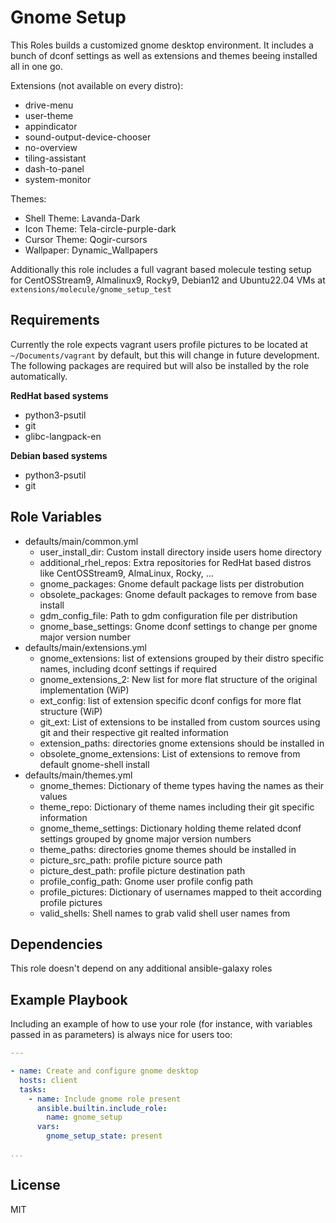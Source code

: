 Gnome Setup
=========

This Roles builds a customized gnome desktop environment.
It includes a bunch of dconf settings as well as extensions and themes beeing installed all in one go.

Extensions (not available on every distro):
- drive-menu
- user-theme
- appindicator
- sound-output-device-chooser
- no-overview
- tiling-assistant
- dash-to-panel
- system-monitor

Themes:
- Shell Theme: Lavanda-Dark
- Icon Theme: Tela-circle-purple-dark
- Cursor Theme: Qogir-cursors
- Wallpaper: Dynamic_Wallpapers

Additionally this role includes a full vagrant based molecule testing setup for CentOSStream9, Almalinux9, Rocky9, Debian12 and Ubuntu22.04 VMs at `extensions/molecule/gnome_setup_test`

Requirements
------------

Currently the role expects vagrant users profile pictures to be located at `~/Documents/vagrant` by default, but this will change in future development.
The following packages are required but will also be installed by the role automatically.

**RedHat based systems**
- python3-psutil
- git
- glibc-langpack-en

**Debian based systems**
- python3-psutil
- git

Role Variables
--------------

- defaults/main/common.yml
  - user_install_dir: Custom install directory inside users home directory
  - additional_rhel_repos: Extra repositories for RedHat based distros like CentOSStream9, AlmaLinux, Rocky, ...
  - gnome_packages: Gnome default package lists per distrobution
  - obsolete_packages: Gnome default packages to remove from base install
  - gdm_config_file: Path to gdm configuration file per distribution
  - gnome_base_settings: Gnome dconf settings to change per gnome major version number
- defaults/main/extensions.yml
  - gnome_extensions: list of extensions grouped by their distro specific names, including dconf settings if required
  - gnome_extensions_2: New list for more flat structure of the original implementation (WiP)
  - ext_config: list of extension specific dconf configs for more flat structure (WiP)
  - git_ext: List of extensions to be installed from custom sources using git and their respective git realted information
  - extension_paths: directories gnome extensions should be installed in
  - obsolete_gnome_extensions: List of extensions to remove from default gnome-shell install
- defaults/main/themes.yml
  - gnome_themes: Dictionary of theme types having the names as their values
  - theme_repo: Dictionary of theme names including their git specific information
  - gnome_theme_settings: Dictionary holding theme related dconf settings grouped by gnome major version numbers
  - theme_paths: directories gnome themes should be installed in
  - picture_src_path: profile picture source path
  - picture_dest_path: profile picture destination path
  - profile_config_path: Gnome user profile config path
  - profile_pictures: Dictionary of usernames mapped to theit according profile pictures
  - valid_shells: Shell names to grab valid shell user names from

Dependencies
------------

This role doesn't depend on any additional ansible-galaxy roles

Example Playbook
----------------

Including an example of how to use your role (for instance, with variables passed in as parameters) is always nice for users too:
```yaml
---

- name: Create and configure gnome desktop
  hosts: client
  tasks:
    - name: Include gnome role present
      ansible.builtin.include_role:
        name: gnome_setup
      vars:
        gnome_setup_state: present

...
```
License
-------

MIT
